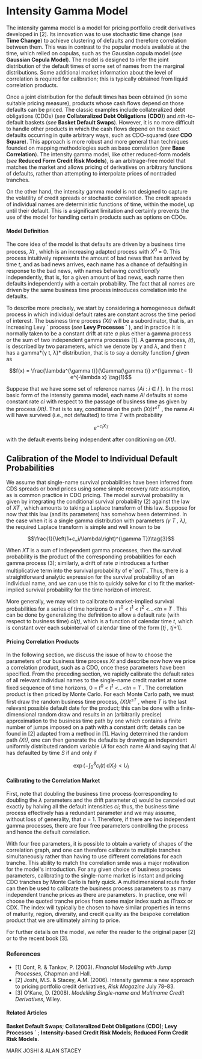 # **Intensity Gamma Model**

The intensity gamma model is a model for pricing portfolio credit derivatives developed in [2]. Its innovation was to use stochastic time change (*see* **Time Change**) to achieve clustering of defaults and therefore correlation between them. This was in contrast to the popular models available at the time, which relied on copulas, such as the Gaussian copula model (*see* **Gaussian Copula Model**). The model is designed to infer the joint distribution of the default times of some set of names from the marginal distributions. Some additional market information about the level of correlation is required for calibration; this is typically obtained from liquid correlation products.

Once a joint distribution for the default times has been obtained (in some suitable pricing measure), products whose cash flows depend on those defaults can be priced. The classic examples include collateralized debt obligations (CDOs) (*see* **Collateralized Debt Obligations (CDO)**) and *n*th-to-default baskets (*see* **Basket Default Swaps**). However, it is no more difficult to handle other products in which the cash flows depend on the exact defaults occurring in quite arbitrary ways, such as CDO-squared (*see* **CDO Square**). This approach is more robust and more general than techniques founded on mapping methodologies such as base correlation (*see* **Base Correlation**). The intensity gamma model, like other reduced-form models (*see* **Reduced Form Credit Risk Models**), is an arbitrage-free model that matches the market and allows pricing of derivatives on arbitrary functions of defaults, rather than attempting to interpolate prices of nontraded tranches.

On the other hand, the intensity gamma model is not designed to capture the volatility of credit spreads or stochastic correlation. The credit spreads of individual names are deterministic functions of time, within the model, up until their default. This is a significant limitation and certainly prevents the use of the model for handling certain products such as options on CDOs.

#### **Model Definition**

The core idea of the model is that defaults are driven by a business time process, *Xt* , which is an increasing adapted process with *X*<sup>0</sup> = 0. This process intuitively represents the amount of bad news that has arrived by time *t*, and as bad news arrives, each name has a chance of defaulting in response to the bad news, with names behaving *conditionally* independently, that is, for a given amount of bad news, each name then defaults independently with a certain probability. The fact that all names are driven by the same business time process introduces correlation into the defaults.

To describe more precisely, we start by considering a homogeneous default process in which individual default rates are constant across the time period of interest. The business time process *(Xt)* will be a subordinator, that is, an increasing Levy ´ process (*see* **Levy Processes ´** ), and in practice it is normally taken to be a constant drift at rate *a* plus either a gamma process or the sum of two independent gamma processes [1]. A gamma process, *(t)*, is described by two parameters, which we denote by *γ* and *λ*, and then *t* has a gamma*(γ t, λ)* distribution, that is to say a density function *f* given as

$$f(x) = \frac{\lambda^{\gamma t}}{\Gamma(\gamma t)} x^{\gamma t - 1} e^{-\lambda x} \tag{1}$$

Suppose that we have some set of reference names {*Ai* : *i* ∈ *I* }. In the most basic form of the intensity gamma model, each name *Ai* defaults at some constant rate *ci* with respect to the passage of business time as given by the process *(Xt)*. That is to say, conditional on the path *(Xt)t*<sup>≤</sup>*<sup>T</sup>* , the name *Ai* will have survived (i.e., not defaulted) to time *T* with probability

$$e^{-c_i X_T} \tag{2}$$

with the default events being independent after conditioning on *(Xt)*.

## **Calibration of the Model to Individual Default Probabilities**

We assume that single-name survival probabilities have been inferred from CDS spreads or bond prices using some simple recovery rate assumption, as is common practice in CDO pricing. The model survival probability is given by integrating the conditional survival probability (2) against the law of *XT* , which amounts to taking a Laplace transform of this law. Suppose for now that this law (and its parameters) has somehow been determined. In the case when it is a single gamma distribution with parameters *(γ T , λ)*, the required Laplace transform is simple and well known to be

$$\frac{1}{\left(1+c_i/\lambda\right)^{\gamma T}}\tag{3}$$

When *XT* is a sum of independent gamma processes, then the survival probability is the product of the corresponding probabilities for each gamma process (3); similarly, a drift of rate *a* introduces a further multiplicative term into the survival probability of e<sup>−</sup>*aciT* . Thus, there is a straightforward analytic expression for the survival probability of an individual name, and we can use this to quickly solve for *ci* to fit the market-implied survival probability for the time horizon of interest.

More generally, we may wish to calibrate to market-implied survival probabilities for a series of time horizons 0 = *t*<sup>0</sup> *< t*<sup>1</sup> *< t*<sup>2</sup> *<...<tn* = *T* . This can be done by generalizing the definition to allow a default rate (with respect to business time) *ci(t)*, which is a function of calendar time *t*, which is constant over each subinterval of calendar time of the form [*tj , tj*+1].

#### **Pricing Correlation Products**

In the following section, we discuss the issue of how to choose the parameters of our business time process *Xt* and describe now how we price a correlation product, such as a CDO, once these parameters have been specified. From the preceding section, we rapidly calibrate the default rates of all relevant individual names to the single-name credit market at some fixed sequence of time horizons, 0 = *t*<sup>0</sup> *< t*<sup>1</sup> *<...<tn* = *T* . The correlation product is then priced by Monte Carlo. For each Monte Carlo path, we must first draw the random business time process, *(Xt)t*<sup>≤</sup>*<sup>T</sup>* , where *T* is the last relevant possible default date for the product; this can be done with a finite-dimensional random draw and results in an (arbitrarily precise) approximation to the business time path by one which contains a finite number of jumps imposed on a path with a constant drift: details can be found in [2] adapted from a method in [1]. Having determined the random path *(Xt)*, one can then generate the defaults by drawing an independent uniformly distributed random variable *Ui* for each name *Ai* and saying that *Ai* has defaulted by time *S* if and only if

$$\exp\left(-\int_0^S c_i(t) \, \mathrm{d}X_t\right) < U_i \tag{4}$$

#### **Calibrating to the Correlation Market**

First, note that doubling the business time process (corresponding to doubling the *λ* parameters and the drift parameter *a*) would be canceled out exactly by halving all the default intensities *ci*; thus, the business time process effectively has a redundant parameter and we may assume, without loss of generality, that *a* = 1. Therefore, if there are two independent gamma processes, there are four free parameters controlling the process and hence the default correlation.

With four free parameters, it is possible to obtain a variety of shapes of the correlation graph, and one can therefore calibrate to multiple tranches simultaneously rather than having to use different correlations for each tranche. This ability to match the correlation smile was a major motivation for the model's introduction. For any given choice of business process parameters, calibrating to the single-name market is instant and pricing CDO tranches by Monte Carlo is fairly quick. A multidimensional route finder can then be used to calibrate the business process parameters to as many independent tranche prices as there are parameters. In practice, one will choose the quoted tranche prices from some major index such as iTraxx or CDX. The index will typically be chosen to have similar properties in terms of maturity, region, diversity, and credit quality as the bespoke correlation product that we are ultimately aiming to price.

For further details on the model, we refer the reader to the original paper [2] or to the recent book [3].

### **References**

- [1] Cont, R. & Tankov, P. (2003). *Financial Modelling with Jump Processes*, Chapman and Hall.
- [2] Joshi, M.S. & Stacey, A.M. (2006). Intensity gamma: a new approach to pricing portfolio credit derivatives, *Risk Magazine* July 78–83.
- [3] O'Kane, D. (2008). *Modelling Single-name and Multiname Credit Derivatives*, Wiley.

#### **Related Articles**

**Basket Default Swaps**; **Collateralized Debt Obligations (CDO)**; **Levy Processes ´** ; **Intensity-based Credit Risk Models**; **Reduced Form Credit Risk Models**.

MARK JOSHI & ALAN STACEY